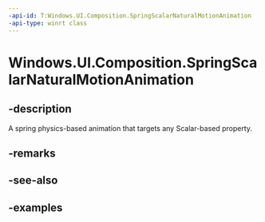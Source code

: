 ```yaml
---
-api-id: T:Windows.UI.Composition.SpringScalarNaturalMotionAnimation
-api-type: winrt class
---
```


<!-- Class syntax.
public class SpringScalarNaturalMotionAnimation : ScalarNaturalMotionAnimation, ScalarNaturalMotionAnimation
-->

# Windows.UI.Composition.SpringScalarNaturalMotionAnimation

## -description

A spring physics-based animation that targets any Scalar-based property.



## -remarks

## -see-also

## -examples

